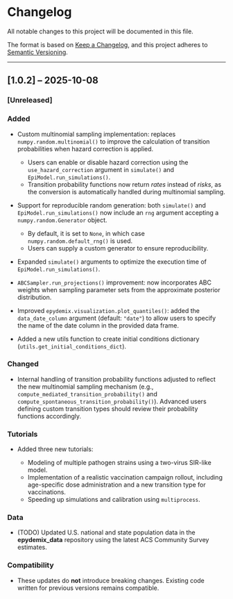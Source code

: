 # Changelog

All notable changes to this project will be documented in this file.

The format is based on [Keep a Changelog](https://keepachangelog.com/en/1.1.0/),
and this project adheres to [Semantic Versioning](https://semver.org/).

---

## [1.0.2] – 2025-10-08

### [Unreleased]
### Added

* Custom multinomial sampling implementation: replaces `numpy.random.multinomial()` to improve the calculation of transition probabilities when hazard correction is applied.

  * Users can enable or disable hazard correction using the `use_hazard_correction` argument in `simulate()` and `EpiModel.run_simulations()`.
  * Transition probability functions now return *rates* instead of *risks*, as the conversion is automatically handled during multinomial sampling.
* Support for reproducible random generation: both `simulate()` and `EpiModel.run_simulations()` now include an `rng` argument accepting a `numpy.random.Generator` object.

  * By default, it is set to `None`, in which case `numpy.random.default_rng()` is used.
  * Users can supply a custom generator to ensure reproducibility.
* Expanded `simulate()` arguments to optimize the execution time of `EpiModel.run_simulations()`.
* `ABCSampler.run_projections()` improvement: now incorporates ABC weights when sampling parameter sets from the approximate posterior distribution.
* Improved `epydemix.visualization.plot_quantiles()`: added the `data_date_column` argument (default: `"date"`) to allow users to specify the name of the date column in the provided data frame.
* Added a new utils function to create initial conditions dictionary (`utils.get_initial_conditions_dict`).

### Changed

* Internal handling of transition probability functions adjusted to reflect the new multinomial sampling mechanism (e.g., `compute_mediated_transition_probability()` and `compute_spontaneous_transition_probability()`). Advanced users defining custom transition types should review their probability functions accordingly.

### Tutorials

* Added three new tutorials:

  * Modeling of multiple pathogen strains using a two-virus SIR-like model.
  * Implementation of a realistic vaccination campaign rollout, including age-specific dose administration and a new transition type for vaccinations.
  * Speeding up simulations and calibration using `multiprocess`.

### Data

* (TODO) Updated U.S. national and state population data in the **epydemix_data** repository using the latest ACS Community Survey estimates.

### Compatibility

* These updates do **not** introduce breaking changes. Existing code written for previous versions remains compatible.
